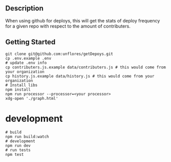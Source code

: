 ## Description

When using github for deploys, this will get the stats of deploy frequency for a given repo with respect to the amount of contributers.

## Getting Started
```
git clone git@github.com:unflores/getDepoys.git
cp .env.example .env
# update .env info
cp contributers.js.example data/contributers.js # this would come from your organization
cp history.js.example data/history.js # this would come from your organization
# Install libs
npm install
npm run processor --processor=<your processor>
xdg-open './graph.html'
```


# development
```
# build
npm run build:watch
# development
npm run dev
# run tests
npm test
```


